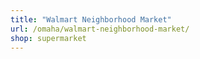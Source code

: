 ```yaml
---
title: "Walmart Neighborhood Market"
url: /omaha/walmart-neighborhood-market/
shop: supermarket
---
```

